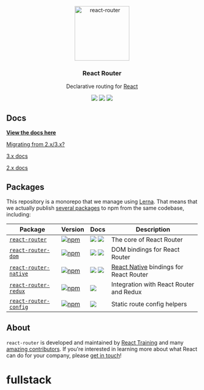 <p align="center">
  <a href="https://reacttraining.com/react-router/">
    <img alt="react-router" src="https://reacttraining.com/react-router/android-chrome-144x144.png" width="144">
  </a>
</p>

<h3 align="center">
  React Router
</h3>

<p align="center">
  Declarative routing for <a href="https://facebook.github.io/react">React</a>
</p>

<p align="center">
  <a href="https://www.npmjs.com/package/react-router"><img src="https://img.shields.io/npm/v/react-router.svg?style=flat-square"></a>
  <a href="https://www.npmjs.com/package/react-router"><img src="https://img.shields.io/npm/dm/react-router.svg?style=flat-square"></a>
  <a href="https://travis-ci.org/ReactTraining/react-router"><img src="https://img.shields.io/travis/ReactTraining/react-router/master.svg?style=flat-square"></a>
</p>

## Docs

**[View the docs here](https://reacttraining.com/react-router)**

[Migrating from 2.x/3.x?](/packages/react-router/docs/guides/migrating.md)

[3.x docs](https://github.com/ReactTraining/react-router/blob/v3/docs)

[2.x docs](https://github.com/ReactTraining/react-router/blob/v2.8.1/docs)

## Packages

This repository is a monorepo that we manage using [Lerna](https://github.com/lerna/lerna). That means that we actually publish [several packages](/packages) to npm from the same codebase, including:

| Package                                                | Version                                                                                                                                   | Docs                                                                                                                                                                                                                                                                          | Description                                                                        |
| ------------------------------------------------------ | ----------------------------------------------------------------------------------------------------------------------------------------- | ----------------------------------------------------------------------------------------------------------------------------------------------------------------------------------------------------------------------------------------------------------------------------- | ---------------------------------------------------------------------------------- |
| [`react-router`](/packages/react-router)               | [![npm](https://img.shields.io/npm/v/react-router.svg?style=flat-square)](https://www.npmjs.com/package/react-router)                     | [![](https://img.shields.io/badge/API%20Docs-site-green.svg?style=flat-square)](https://reacttraining.com/react-router/core/guides/quick-start) [![](https://img.shields.io/badge/API%20Docs-markdown-lightgrey.svg?style=flat-square)](/packages/react-router/docs)          | The core of React Router                                                           |
| [`react-router-dom`](/packages/react-router-dom)       | [![npm](https://img.shields.io/npm/v/react-router-dom.svg?style=flat-square)](https://www.npmjs.com/package/react-router-dom)             | [![](https://img.shields.io/badge/API%20Docs-site-green.svg?style=flat-square)](https://reacttraining.com/react-router/web/guides/quick-start) [![](https://img.shields.io/badge/API%20Docs-markdown-lightgrey.svg?style=flat-square)](/packages/react-router-dom/docs)       | DOM bindings for React Router                                                      |
| [`react-router-native`](/packages/react-router-native) | [![npm](https://img.shields.io/npm/v/react-router-native.svg?style=flat-square)](https://www.npmjs.com/package/react-router-native)       | [![](https://img.shields.io/badge/API%20Docs-site-green.svg?style=flat-square)](https://reacttraining.com/react-router/native/guides/quick-start) [![](https://img.shields.io/badge/API%20Docs-markdown-lightgrey.svg?style=flat-square)](/packages/react-router-native/docs) | [React Native](https://facebook.github.io/react-native/) bindings for React Router |
| [`react-router-redux`](/packages/react-router-redux)   | [![npm](https://img.shields.io/badge/npm-v5.0.0--alpha.7-orange.svg?style=flat-square)](https://www.npmjs.com/package/react-router-redux) | [![](https://img.shields.io/badge/API%20Docs-readme-orange.svg?style=flat-square)](/packages/react-router-redux/#readme)                                                                                                                                                      | Integration with React Router and Redux                                            |
| [`react-router-config`](/packages/react-router-config) | [![npm](https://img.shields.io/npm/v/react-router-config.svg?style=flat-square)](https://www.npmjs.com/package/react-router-config)       | [![](https://img.shields.io/badge/API%20Docs-readme-orange.svg?style=flat-square)](/packages/react-router-config/#readme)                                                                                                                                                     | Static route config helpers                                                        |

## About

`react-router` is developed and maintained by [React Training](https://reacttraining.com) and many [amazing contributors](https://github.com/ReactTraining/react-router/graphs/contributors). If you're interested in learning more about what React can do for your company, please [get in touch](mailto:hello@reacttraining.com)!
# fullstack
